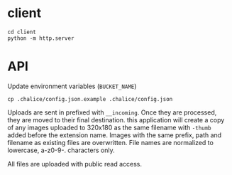 # client

    cd client
    python -m http.server

# API

Update environment variables (`BUCKET_NAME`)

    cp .chalice/config.json.example .chalice/config.json

Uploads are sent in prefixed with `__incoming`. Once they are processed, they are moved to their final destination. this application will create a copy of any images uploaded to 320x180 as the same filename with `-thumb` added before the extension name. Images with the same prefix, path and filename as existing files are overwritten. File names are normalized to lowercase, a-z0-9-. characters only.

All files are uploaded with public read access.
